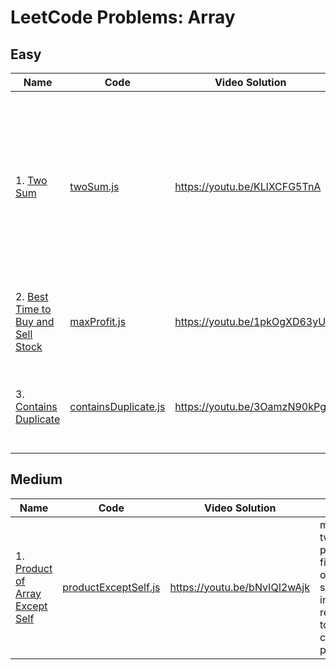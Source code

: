# LeetCode Problems: Array

## Easy

  | Name | Code | Video Solution | Notes |
  | --- | --- | --- | --- |
  | 1. [Two Sum](https://leetcode.com/problems/two-sum/) | [twoSum.js](./easy/twoSum.js) | https://youtu.be/KLlXCFG5TnA | use hash map to instantly check for difference value, map will add index of last occurrence of a num, don’t use same element twice; |
  | 2. [Best Time to Buy and Sell Stock](https://leetcode.com/problems/best-time-to-buy-and-sell-stock/) | [maxProfit.js](./easy/maxProfit.js) | https://youtu.be/1pkOgXD63yU | find local min and search for local max, sliding window; |
  | 3. [Contains Duplicate](https://leetcode.com/problems/contains-duplicate/) | [containsDuplicate.js](./easy/containsDuplicate.js) | https://youtu.be/3OamzN90kPg | hashset to get unique values in array, to check for duplicates easily |


## Medium

  | Name | Code | Video Solution | Notes |
  | --- | --- | --- | --- |
  | 1. [Product of Array Except Self](https://leetcode.com/problems/product-of-array-except-self/) | [productExceptSelf.js](./easy/productExceptSelf.js) | https://youtu.be/bNvIQI2wAjk | make two passes, first in-order, second in-reverse, to compute products |

